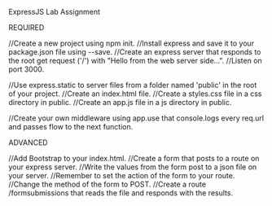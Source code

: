 ExpressJS Lab Assignment

REQUIRED

//Create a new project using npm init.
//Install express and save it to your package.json file using --save.
//Create an express server that responds to the root get request ('/') with "Hello from the web server side...".
//Listen on port 3000.

//Use express.static to server files from a folder named 'public' in the root of your project.
//Create an index.html file.
//Create a styles.css file in a css directory in public.
//Create an app.js file in a js directory in public.

//Create your own middleware using app.use that console.logs every req.url and passes flow to the next function.

ADVANCED

//Add Bootstrap to your index.html.
//Create a form that posts to a route on your express server.
//Write the values from the form post to a json file on your server.
//Remember to set the action of the form to your route.
//Change the method of the form to POST.
//Create a route /formsubmissions that reads the file and responds with the results.